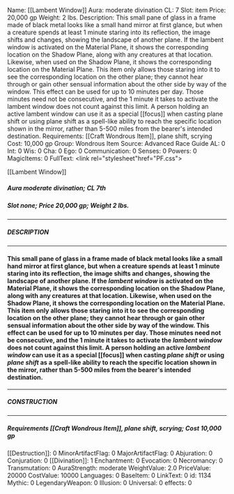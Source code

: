 Name: [[Lambent Window]]
Aura: moderate divination
CL: 7
Slot: item
Price: 20,000 gp
Weight: 2 lbs.
Description: This small pane of glass in a frame made of black metal looks like a small hand mirror at first glance, but when a creature spends at least 1 minute staring into its reflection, the image shifts and changes, showing the landscape of another plane. If the lambent window is activated on the Material Plane, it shows the corresponding location on the Shadow Plane, along with any creatures at that location. Likewise, when used on the Shadow Plane, it shows the corresponding location on the Material Plane. This item only allows those staring into it to see the corresponding location on the other plane; they cannot hear through or gain other sensual information about the other side by way of the window. This effect can be used for up to 10 minutes per day. Those minutes need not be consecutive, and the 1 minute it takes to activate the lambent window does not count against this limit. A person holding an active lambent window can use it as a special [[focus]] when casting plane shift or using plane shift as a spell-like ability to reach the specific location shown in the mirror, rather than 5-500 miles from the bearer's intended destination.
Requirements: [[Craft Wondrous Item]], plane shift, scrying
Cost: 10,000 gp
Group: Wondrous Item
Source: Advanced Race Guide
AL: 0
Int: 0
Wis: 0
Cha: 0
Ego: 0
Communication: 0
Senses: 0
Powers: 0
MagicItems: 0
FullText: <link rel="stylesheet"href="PF.css"><div class="heading"><p class="alignleft">[[Lambent Window]]</p><div style="clear: both;"></div></div><div><h5><b>Aura </b>moderate divination; <b>CL </b>7th</h5><h5><b>Slot </b>none; <b>Price </b>20,000 gp; <b>Weight </b>2 lbs.</h5></div><hr/><div><h5><b>DESCRIPTION</b></h5></div><hr/><div><h4><p>This small pane of glass in a frame made of black metal looks like a small hand mirror at first glance, but when a creature spends at least 1 minute staring into its reflection, the image shifts and changes, showing the landscape of another plane. If the <i>lambent window</i> is activated on the Material Plane, it shows the corresponding location on the Shadow Plane, along with any creatures at that location. Likewise, when used on the Shadow Plane, it shows the corresponding location on the Material Plane. This item only allows those staring into it to see the corresponding location on the other plane; they cannot hear through or gain other sensual information about the other side by way of the window. This effect can be used for up to 10 minutes per day. Those minutes need not be consecutive, and the 1 minute it takes to activate the <i>lambent window</i> does not count against this limit. A person holding an active <i>lambent window</i> can use it as a special [[focus]] when casting <i>plane shift</i> or using <i>plane shift</i> as a spell-like ability to reach the specific location shown in the mirror, rather than 5-500 miles from the bearer's intended destination.</p></h4></div><hr/><div><h5><b>CONSTRUCTION</b></h5></div><hr/><div><h5><b>Requirements </b>[[Craft Wondrous Item]], <i>plane shift</i>, <i>scrying</i>; <b>Cost </b>10,000 gp</h5></div>
[[Destruction]]: 0
MinorArtifactFlag: 0
MajorArtifactFlag: 0
Abjuration: 0
Conjuration: 0
[[Divination]]: 1
Enchantment: 0
Evocation: 0
Necromancy: 0
Transmutation: 0
AuraStrength: moderate
WeightValue: 2.0
PriceValue: 20000
CostValue: 10000
Languages: 0
BaseItem: 0
LinkText: 0
id: 1134
Mythic: 0
LegendaryWeapon: 0
Illusion: 0
Universal: 0
effects: 0
